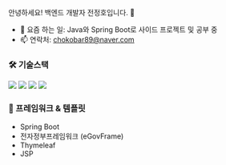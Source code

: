 안녕하세요! 백엔드 개발자 전정호입니다. 👋

- 🔭 요즘 하는 일: Java와 Spring Boot로 사이드 프로젝트 및 공부 중
- 📫 연락처: chokobar89@naver.com

### 🛠️ 기술스택
<img src="https://img.shields.io/badge/java-%23ED8B00.svg?style=for-the-badge&logo=openjdk&logoColor=white" />
<img src="https://img.shields.io/badge/javascript-%23323330.svg?style=for-the-badge&logo=javascript&logoColor=%23F7DF1E" />
<img src="https://img.shields.io/badge/Thymeleaf-%23005C0F.svg?style=for-the-badge&logo=Thymeleaf&logoColor=white" />
<img src="https://img.shields.io/badge/springboot-6DB33F?style=for-the-badge&logo=springboot-&logoColor=white">

### 🧩 프레임워크 & 템플릿
- Spring Boot
- 전자정부프레임워크 (eGovFrame)
- Thymeleaf
- JSP
